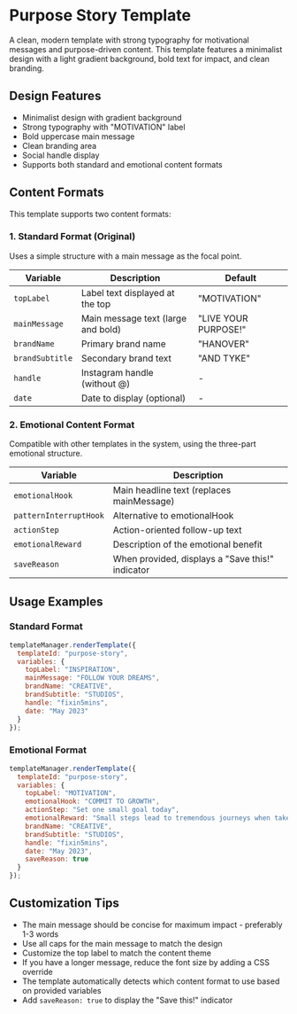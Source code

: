 # Purpose Story Template

A clean, modern template with strong typography for motivational messages and purpose-driven content. This template features a minimalist design with a light gradient background, bold text for impact, and clean branding.

## Design Features

- Minimalist design with gradient background
- Strong typography with "MOTIVATION" label
- Bold uppercase main message
- Clean branding area
- Social handle display
- Supports both standard and emotional content formats

## Content Formats

This template supports two content formats:

### 1. Standard Format (Original)

Uses a simple structure with a main message as the focal point.

| Variable | Description | Default |
|----------|-------------|---------|
| `topLabel` | Label text displayed at the top | "MOTIVATION" |
| `mainMessage` | Main message text (large and bold) | "LIVE YOUR PURPOSE!" |
| `brandName` | Primary brand name | "HANOVER" |
| `brandSubtitle` | Secondary brand text | "AND TYKE" |
| `handle` | Instagram handle (without @) | - |
| `date` | Date to display (optional) | - |

### 2. Emotional Content Format

Compatible with other templates in the system, using the three-part emotional structure.

| Variable | Description |
|----------|-------------|
| `emotionalHook` | Main headline text (replaces mainMessage) |
| `patternInterruptHook` | Alternative to emotionalHook |
| `actionStep` | Action-oriented follow-up text |
| `emotionalReward` | Description of the emotional benefit |
| `saveReason` | When provided, displays a "Save this!" indicator |

## Usage Examples

### Standard Format

```javascript
templateManager.renderTemplate({
  templateId: "purpose-story",
  variables: {
    topLabel: "INSPIRATION",
    mainMessage: "FOLLOW YOUR DREAMS",
    brandName: "CREATIVE",
    brandSubtitle: "STUDIOS",
    handle: "fixin5mins",
    date: "May 2023"
  }
});
```

### Emotional Format

```javascript
templateManager.renderTemplate({
  templateId: "purpose-story",
  variables: {
    topLabel: "MOTIVATION",
    emotionalHook: "COMMIT TO GROWTH",
    actionStep: "Set one small goal today",
    emotionalReward: "Small steps lead to tremendous journeys when taken with purpose and consistency.",
    brandName: "CREATIVE",
    brandSubtitle: "STUDIOS",
    handle: "fixin5mins",
    date: "May 2023",
    saveReason: true
  }
});
```

## Customization Tips

- The main message should be concise for maximum impact - preferably 1-3 words
- Use all caps for the main message to match the design
- Customize the top label to match the content theme
- If you have a longer message, reduce the font size by adding a CSS override
- The template automatically detects which content format to use based on provided variables
- Add `saveReason: true` to display the "Save this!" indicator 